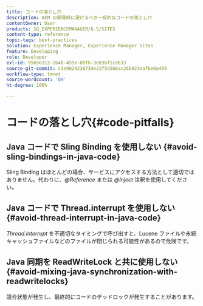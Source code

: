 ```yaml
---
title: コードの落とし穴
description: AEM の開発時に避けるべき一般的なコードの落とし穴
contentOwner: User
products: SG_EXPERIENCEMANAGER/6.5/SITES
content-type: reference
topic-tags: best-practices
solution: Experience Manager, Experience Manager Sites
feature: Developing
role: Developer
exl-id: 95656312-2648-455e-80fb-3e03bf1cd633
source-git-commit: c3e9029236734e22f5d266ac26b923eafbe0a459
workflow-type: tm+mt
source-wordcount: '89'
ht-degree: 100%

---
```


# コードの落とし穴{#code-pitfalls}

## Java コードで Sling Binding を使用しない {#avoid-sling-bindings-in-java-code}

Sling Binding はほとんどの場合、サービスにアクセスする方法として適切ではありません。代わりに、*@Reference* または *@Inject* 注釈を使用してください。

## Java コードで Thread.interrupt を使用しない {#avoid-thread-interrupt-in-java-code}

*Thread.interrupt* を不適切なタイミングで呼び出すと、Lucene ファイルや永続キャッシュファイルなどのファイルが閉じられる可能性があるので危険です。

## Java 同期を ReadWriteLock と共に使用しない {#avoid-mixing-java-synchronization-with-readwritelocks}

競合状態が発生し、最終的にコードのデッドロックが発生することがあります。
